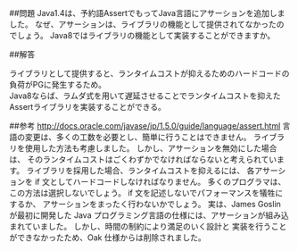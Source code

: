 ##問題
Java1.4は、予約語AssertでもってJava言語にアサーションを追加しました。
なぜ、アサーションは、ライブラリの機能として提供されてなかったのでしょう。
Java8ではライブラリの機能として実装することができますか。

##解答

ライブラリとして提供すると、ランタイムコストが抑えるためのハードコードの負荷がPGに発生するため。  
Java8ならば、ラムダ式を用いて遅延させることでランタイムコストを抑えたAssertライブラリを実装することができる。

##参考
http://docs.oracle.com/javase/jp/1.5.0/guide/language/assert.html
言語の変更は、多くの工数を必要とし、簡単に行うことはできません。
ライブラリを使用した方法も考慮しました。
しかし、アサーションを無効にした場合は、
そのランタイムコストはごくわずかでなければならないと考えられています。
ライブラリを採用した場合、ランタイムコストを抑えるには、
各アサーションを if 文としてハードコードしなければなりません。
多くのプログラマは、この方法は選択しないでしょう。
if 文を記述しないでパフォーマンスを犠牲にするか、
アサーションをまったく行わないかでしょう。
実は、James Goslin が最初に開発した
Java プログラミング言語の仕様には、アサーションが組み込まれていました。
しかし、時間の制約により満足のいく設計と
実装を行うことができなかったため、Oak 仕様からは削除されました。

